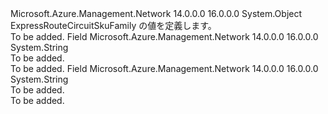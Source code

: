 <Type Name="ExpressRouteCircuitSkuFamily" FullName="Microsoft.Azure.Management.Network.Models.ExpressRouteCircuitSkuFamily">
  <TypeSignature Language="C#" Value="public static class ExpressRouteCircuitSkuFamily" />
  <TypeSignature Language="ILAsm" Value=".class public auto ansi abstract sealed beforefieldinit ExpressRouteCircuitSkuFamily extends System.Object" />
  <TypeSignature Language="DocId" Value="T:Microsoft.Azure.Management.Network.Models.ExpressRouteCircuitSkuFamily" />
  <TypeSignature Language="VB.NET" Value="Public Class ExpressRouteCircuitSkuFamily" />
  <TypeSignature Language="F#" Value="type ExpressRouteCircuitSkuFamily = class" />
  <AssemblyInfo>
    <AssemblyName>Microsoft.Azure.Management.Network</AssemblyName>
    <AssemblyVersion>14.0.0.0</AssemblyVersion>
    <AssemblyVersion>16.0.0.0</AssemblyVersion>
  </AssemblyInfo>
  <Base>
    <BaseTypeName>System.Object</BaseTypeName>
  </Base>
  <Interfaces />
  <Docs>
    <summary>
            ExpressRouteCircuitSkuFamily の値を定義します。
            </summary>
    <remarks>To be added.</remarks>
  </Docs>
  <Members>
    <Member MemberName="MeteredData">
      <MemberSignature Language="C#" Value="public const string MeteredData;" />
      <MemberSignature Language="ILAsm" Value=".field public static literal string MeteredData" />
      <MemberSignature Language="DocId" Value="F:Microsoft.Azure.Management.Network.Models.ExpressRouteCircuitSkuFamily.MeteredData" />
      <MemberSignature Language="VB.NET" Value="Public Const MeteredData As String " />
      <MemberSignature Language="F#" Value="val mutable MeteredData : string" Usage="Microsoft.Azure.Management.Network.Models.ExpressRouteCircuitSkuFamily.MeteredData" />
      <MemberType>Field</MemberType>
      <AssemblyInfo>
        <AssemblyName>Microsoft.Azure.Management.Network</AssemblyName>
        <AssemblyVersion>14.0.0.0</AssemblyVersion>
        <AssemblyVersion>16.0.0.0</AssemblyVersion>
      </AssemblyInfo>
      <ReturnValue>
        <ReturnType>System.String</ReturnType>
      </ReturnValue>
      <Docs>
        <summary>To be added.</summary>
        <remarks>To be added.</remarks>
      </Docs>
    </Member>
    <Member MemberName="UnlimitedData">
      <MemberSignature Language="C#" Value="public const string UnlimitedData;" />
      <MemberSignature Language="ILAsm" Value=".field public static literal string UnlimitedData" />
      <MemberSignature Language="DocId" Value="F:Microsoft.Azure.Management.Network.Models.ExpressRouteCircuitSkuFamily.UnlimitedData" />
      <MemberSignature Language="VB.NET" Value="Public Const UnlimitedData As String " />
      <MemberSignature Language="F#" Value="val mutable UnlimitedData : string" Usage="Microsoft.Azure.Management.Network.Models.ExpressRouteCircuitSkuFamily.UnlimitedData" />
      <MemberType>Field</MemberType>
      <AssemblyInfo>
        <AssemblyName>Microsoft.Azure.Management.Network</AssemblyName>
        <AssemblyVersion>14.0.0.0</AssemblyVersion>
        <AssemblyVersion>16.0.0.0</AssemblyVersion>
      </AssemblyInfo>
      <ReturnValue>
        <ReturnType>System.String</ReturnType>
      </ReturnValue>
      <Docs>
        <summary>To be added.</summary>
        <remarks>To be added.</remarks>
      </Docs>
    </Member>
  </Members>
</Type>
